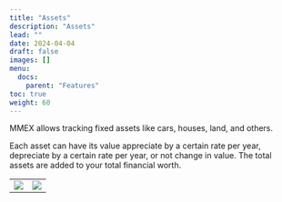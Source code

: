 ```yaml
---
title: "Assets"
description: "Assets"
lead: ""
date: 2024-04-04
draft: false
images: []
menu:
  docs:
    parent: "Features"
toc: true
weight: 60
---
```


MMEX allows tracking fixed assets like cars, houses, land, and others.

Each asset can have its value appreciate by a certain rate per year, depreciate by a certain rate per year, or not change in value. The total assets are added to your total financial worth.

|    |    |
| --- | --- |
| ![](assets1.png) | ![](assets2.png) |
